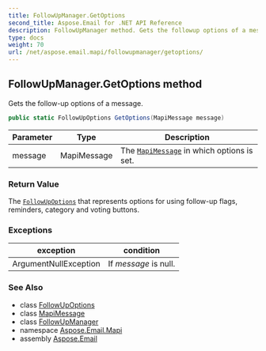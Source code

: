 ```yaml
---
title: FollowUpManager.GetOptions
second_title: Aspose.Email for .NET API Reference
description: FollowUpManager method. Gets the followup options of a message
type: docs
weight: 70
url: /net/aspose.email.mapi/followupmanager/getoptions/
---
```

## FollowUpManager.GetOptions method

Gets the follow-up options of a message.

```csharp
public static FollowUpOptions GetOptions(MapiMessage message)
```

| Parameter | Type | Description |
| --- | --- | --- |
| message | MapiMessage | The [`MapiMessage`](../../mapimessage/) in which options is set. |

### Return Value

The [`FollowUpOptions`](../../followupoptions/) that represents options for using follow-up flags, reminders, category and voting buttons.

### Exceptions

| exception | condition |
| --- | --- |
| ArgumentNullException | If *message* is null. |

### See Also

* class [FollowUpOptions](../../followupoptions/)
* class [MapiMessage](../../mapimessage/)
* class [FollowUpManager](../)
* namespace [Aspose.Email.Mapi](../../followupmanager/)
* assembly [Aspose.Email](../../../)


